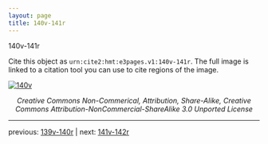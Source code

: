 ```yaml
---
layout: page
title: 140v-141r
---
```


140v-141r

Cite this object as `urn:cite2:hmt:e3pages.v1:140v-141r`.  The full image is linked to a citation tool you can use to cite regions of the image.

[![140v](http://www.homermultitext.org/iipsrv?IIIF=/project/homer/pyramidal/deepzoom/hmt/e3bifolio/v1/E3_140v_141r.tif/full/800,/0/default.jpg)](http://www.homermultitext.org/ict2/?urn=urn:cite2:hmt:e3bifolio.v1:E3_140v_141r) 

<p style="text-align: center; font-style: italic;">Creative Commons Non-Commerical, Attribution, Share-Alike, Creative Commons Attribution-NonCommercial-ShareAlike 3.0 Unported License</p>

---

previous: [139v-140r](../139v-140r/) | next: [141v-142r](../141v-142r/)